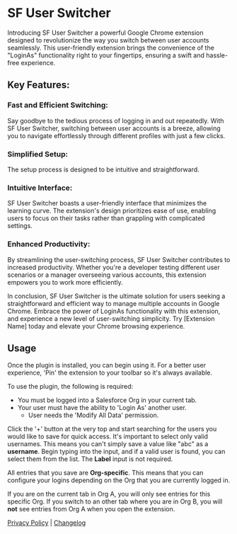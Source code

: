 # SF User Switcher

Introducing SF User Switcher a powerful Google Chrome extension designed to revolutionize the way you switch between user accounts seamlessly. This user-friendly extension brings the convenience of the "LoginAs" functionality right to your fingertips, ensuring a swift and hassle-free experience.

## Key Features:

### Fast and Efficient Switching:

Say goodbye to the tedious process of logging in and out repeatedly. With SF User Switcher, switching between user accounts is a breeze, allowing you to navigate effortlessly through different profiles with just a few clicks.

### Simplified Setup:

The setup process is designed to be intuitive and straightforward.

### Intuitive Interface:

SF User Switcher boasts a user-friendly interface that minimizes the learning curve. The extension's design prioritizes ease of use, enabling users to focus on their tasks rather than grappling with complicated settings.

### Enhanced Productivity:

By streamlining the user-switching process, SF User Switcher contributes to increased productivity. Whether you're a developer testing different user scenarios or a manager overseeing various accounts, this extension empowers you to work more efficiently.

In conclusion, SF User Switcher is the ultimate solution for users seeking a straightforward and efficient way to manage multiple accounts in Google Chrome. Embrace the power of LoginAs functionality with this extension, and experience a new level of user-switching simplicity. Try [Extension Name] today and elevate your Chrome browsing experience.

## Usage <a name="usage"></a>

Once the plugin is installed, you can begin using it. For a better user experience, 'Pin' the extension to your toolbar so it's always available.

To use the plugin, the following is required:

-   You must be logged into a Salesforce Org in your current tab.
-   Your user must have the ability to 'Login As' another user.
    -   User needs the 'Modify All Data' permission.

Click the '+' button at the very top and start searching for the users you would like to save for quick access. It's important to select only valid usernames. This means you can't simply save a value like "abc" as a **username**. Begin typing into the input, and if a valid user is found, you can select them from the list.
The **Label** input is not required.

All entries that you save are **Org-specific**. This means that you can configure your logins depending on the Org that you are currently logged in.

If you are on the current tab in Org A, you will only see entries for this specific Org. If you switch to an other tab where you are in Org B, you will **not** see entries from Org A when you open the extension.

[Privacy Policy](PRIVACY.md) | 
[Changelog](changelog.md)
